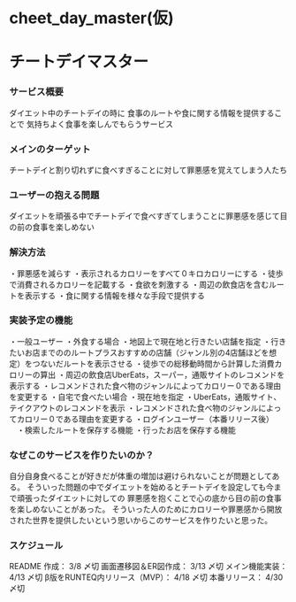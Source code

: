 # cheet_day_master(仮)
# チートデイマスター
### サービス概要
ダイエット中のチートデイの時に
食事のルートや食に関する情報を提供することで
気持ちよく食事を楽しんでもらうサービス

### メインのターゲット
チートデイと割り切れずに食べすぎることに対して罪悪感を覚えてしまう人たち

### ユーザーの抱える問題
ダイエットを頑張る中でチートデイで食べすぎてしまうことに罪悪感を感じて目の前の食事を楽しめない

### 解決方法
・罪悪感を減らす
  ・表示されるカロリーをすべて０キロカロリーにする
  ・徒歩で消費されるカロリーを記載する
・食欲を刺激する
  ・周辺の飲食店を含むルートを表示する
  ・食に関する情報を様々な手段で提供する

### 実装予定の機能
・一般ユーザー
  ・外食する場合
    ・地図上で現在地と行きたい店舗を指定
    ・行きたいお店までののルートプラスおすすめの店舗（ジャンル別の4店舗ほどを想定）をつないだルートを表示させる
    ・徒歩での総移動時間から計算した消費カロリーの算出
    ・周辺の飲食店UberEats，スーパー，通販サイトのレコメンドを表示する
    ・レコメンドされた食べ物のジャンルによってカロリー０である理由を変更する
  ・自宅で食べたい場合
    ・現在地を指定
    ・UberEats，通販サイト、テイクアウトのレコメンドを表示
    ・レコメンドされた食べ物のジャンルによってカロリー０である理由を変更する
・ログインユーザー（本番リリース後）
　・検索したルートを保存する機能
  ・行ったお店を保存する機能

### なぜこのサービスを作りたいのか？
自分自身食べることが好きだが体重の増加は避けられないことが問題としてある。
そういった問題の中でダイエットを始めるとチートデイを設定しても今まで頑張ったダイエットに対しての
罪悪感を抱くことで心の底から目の前の食事を楽しめないことがあった。
そういった人のためにカロリーや罪悪感から開放された世界を提供したいという思いからこのサービスを作りたいと思った。

### スケジュール
README 作成： 3/8 〆切
画面遷移図＆ER図作成： 3/13 〆切
メイン機能実装： 4/13 〆切
β版をRUNTEQ内リリース（MVP）： 4/18 〆切
本番リリース： 4/30 〆切
